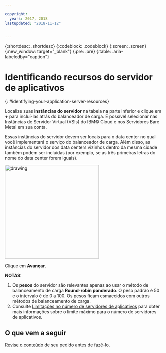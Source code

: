 ```yaml
---

copyright:
  years: 2017, 2018
lastupdated: "2018-11-12"


---
```


{:shortdesc: .shortdesc}
{:codeblock: .codeblock}
{:screen: .screen}
{:new_window: target="_blank"}
{:pre: .pre}
{:table: .aria-labeledby="caption"}

# Identificando recursos do servidor de aplicativos
{: #identifying-your-application-server-resources}

Localize suas **instâncias do servidor** na tabela na parte inferior e clique em **+** para incluí-las atrás do balanceador de carga. É possível selecionar nas
Instâncias de Servidor Virtual (VSIs) do IBM© Cloud e nos Servidores Bare Metal em sua conta.

Essas instâncias do servidor devem ser locais para o data center no qual você implementará o serviço do balanceador de carga. Além disso, as instâncias do servidor dos data centers vizinhos dentro da mesma cidade também podem ser incluídas (por exemplo, se as três primeiras letras do nome do data center forem iguais).

<img src="images/locate-server-instance.png" alt="drawing" style="width: 300px;"/>

Clique em **Avançar**.

**NOTAS:** 

1. Os **pesos** do servidor são relevantes apenas ao usar o método de balanceamento de carga **Round-robin ponderado**. O peso padrão é 50 e o intervalo é de 0 a 100. Os pesos ficam esmaecidos com outros métodos de balanceamento de carga.
2. Consulte [Limitações no número de servidores de aplicativos](/docs/infrastructure/loadbalancer-service?topic=loadbalancer-service-faqs-for-ibm-cloud-load-balancer#what-s-the-maximum-number-of-compute-instances-i-can-associate-with-my-load-balancer-) para obter mais informações sobre o limite máximo para o número de servidores de aplicativos.

## O que vem a seguir
[Revise o conteúdo](/docs/infrastructure/loadbalancer-service?topic=loadbalancer-service-review-and-place-your-order) de seu pedido antes de fazê-lo.
